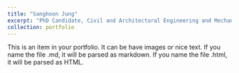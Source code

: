```yaml
---
title: "Sanghoon Jung"
excerpt: "PhD Candidate, Civil and Architectural Engineering and Mechanics, the University of Arizona"
collection: portfolio
---
```


This is an item in your portfolio. It can be have images or nice text. If you name the file .md, it will be parsed as markdown. If you name the file .html, it will be parsed as HTML. 
